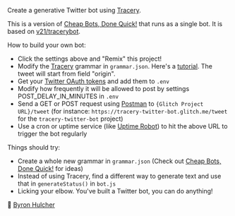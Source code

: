 Create a generative Twitter bot using [Tracery](http://tracery.io/). 

This is a version of [Cheap Bots, Done Quick!](http://cheapbotsdonequick.com/) that runs as a single bot. It is based on [v21/tracerybot](http://github.com/v21/tracerybot). 

How to build your own bot:
- Click the settings above and "Remix" this project!
- Modify the [Tracery](http://tracery.io/) grammar in `grammar.json`. Here's a [tutorial](http://www.crystalcodepalace.com/traceryTut.html). The tweet will start from field "origin".
- Get your [Twitter OAuth tokens](http://botwiki.org/tutorials/how-to-create-a-twitter-app ) and add them to `.env` 
- Modify how frequently it will be allowed to post by settings POST_DELAY_IN_MINUTES in `.env`
- Send a GET or POST request using [Postman](https://chrome.google.com/webstore/detail/postman/fhbjgbiflinjbdggehcddcbncdddomop?hl=en) to `{Glitch Project URL}/tweet` (for instance: `https://tracery-twitter-bot.glitch.me/tweet` for the `tracery-twitter-bot` project)
- Use a cron or uptime service (like [Uptime Robot](http://uptimerobot.com)) to hit the above URL to trigger the bot regularly

Things should try:
- Create a whole new grammar in `grammar.json` (Check out [Cheap Bots, Done Quick!](http://cheapbotsdonequick.com/) for ideas)
- Instead of using Tracery, find a different way to generate text and use that in `generateStatus()` in `bot.js`
- Licking your elbow. You've built a Twitter bot, you can do anything!

🤖 [Byron Hulcher](http://twitter.com/hypirlink)